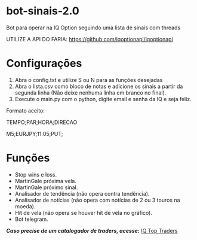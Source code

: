 # bot-sinais-2.0
Bot para operar na IQ Option seguindo uma lista de sinais com threads

UTILIZE A API DO FARIA:
https://github.com/iqoptionapi/iqoptionapi

# Configurações
1. Abra o config.txt e utilize S ou N para as funções desejadas
2. Abra o lista.csv como bloco de notas e adicione os sinais a partir da segunda linha (Não deixe nenhuma linha em branco no final).
3. Execute o main.py com o python, digite email e senha da IQ e seja feliz.
<p></p>
 Formato aceito:
  <p></p>
TEMPO;PAR;HORA;DIRECAO<p></p>
M5;EURJPY;11:05;PUT;

# Funções
- Stop wins e loss.
- MartinGale próxima vela.
- MartinGale próximo sinal.
- Analisador de tendência (não opera contra tendência).
- Analisador de notícias (não opera com notícias de 2 ou 3 touros na moeda).
- Hit de vela (não opera se houver hit de vela no gráfico).
- Bot telegram.

**_Caso precise de um catalogador de traders, acesse:_**
[IQ Top Traders](http://iqtoptraders.ga/)
